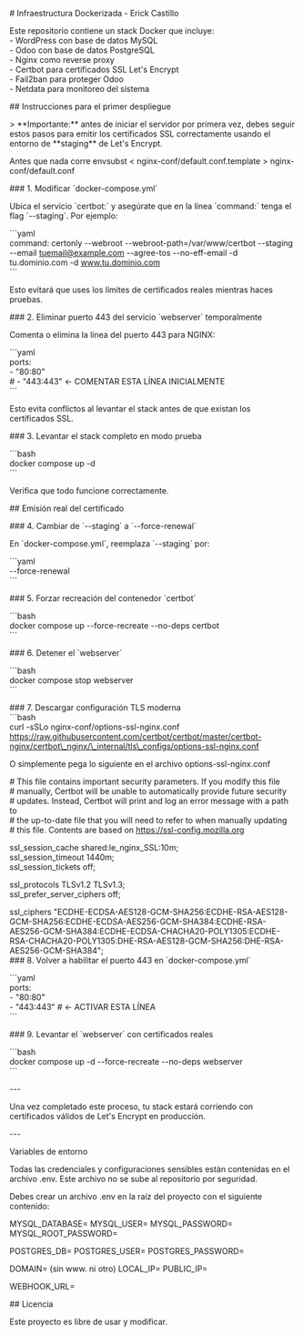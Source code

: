 \# Infraestructura Dockerizada \- Erick Castillo

Este repositorio contiene un stack Docker que incluye:  
\- WordPress con base de datos MySQL  
\- Odoo con base de datos PostgreSQL  
\- Nginx como reverse proxy  
\- Certbot para certificados SSL Let's Encrypt  
\- Fail2ban para proteger Odoo  
\- Netdata para monitoreo del sistema

\#\# Instrucciones para el primer despliegue

\> \*\*Importante:\*\* antes de iniciar el servidor por primera vez, debes seguir estos pasos para emitir los certificados SSL correctamente usando el entorno de \*\*staging\*\* de Let's Encrypt.

Antes que nada corre
envsubst < nginx-conf/default.conf.template > nginx-conf/default.conf

\#\#\# 1\. Modificar \`docker-compose.yml\`

Ubica el servicio \`certbot:\` y asegúrate que en la línea \`command:\` tenga el flag \`--staging\`. Por ejemplo:

\`\`\`yaml  
command: certonly \--webroot \--webroot-path=/var/www/certbot \--staging \--email tuemail@example.com \--agree-tos \--no-eff-email \-d tu.dominio.com \-d www.tu.dominio.com  
\`\`\`

Esto evitará que uses los límites de certificados reales mientras haces pruebas.

\#\#\# 2\. Eliminar puerto 443 del servicio \`webserver\` temporalmente

Comenta o elimina la línea del puerto 443 para NGINX:

\`\`\`yaml  
	ports:  
  	\- "80:80"  
  	\# \- "443:443" \<- COMENTAR ESTA LÍNEA INICIALMENTE  
\`\`\`

Esto evita conflictos al levantar el stack antes de que existan los certificados SSL.

\#\#\# 3\. Levantar el stack completo en modo prueba

\`\`\`bash  
docker compose up \-d  
\`\`\`

Verifica que todo funcione correctamente.

\#\# Emisión real del certificado

\#\#\# 4\. Cambiar de \`--staging\` a \`--force-renewal\`

En \`docker-compose.yml\`, reemplaza \`--staging\` por:

\`\`\`yaml  
\--force-renewal  
\`\`\`

\#\#\# 5\. Forzar recreación del contenedor \`certbot\`

\`\`\`bash  
docker compose up \--force-recreate \--no-deps certbot  
\`\`\`

\#\#\# 6\. Detener el \`webserver\`

\`\`\`bash  
docker compose stop webserver  
\`\`\`

\#\#\# 7\. Descargar configuración TLS moderna  
\`\`\`bash  
curl \-sSLo nginx-conf/options-ssl-nginx.conf https://raw.githubusercontent.com/certbot/certbot/master/certbot-nginx/certbot\_nginx/\_internal/tls\_configs/options-ssl-nginx.conf

O simplemente pega lo siguiente en el archivo options-ssl-nginx.conf

\# This file contains important security parameters. If you modify this file  
\# manually, Certbot will be unable to automatically provide future security  
\# updates. Instead, Certbot will print and log an error message with a path to  
\# the up-to-date file that you will need to refer to when manually updating  
\# this file. Contents are based on https://ssl-config.mozilla.org

ssl\_session\_cache shared:le\_nginx\_SSL:10m;  
ssl\_session\_timeout 1440m;  
ssl\_session\_tickets off;

ssl\_protocols TLSv1.2 TLSv1.3;  
ssl\_prefer\_server\_ciphers off;

ssl\_ciphers "ECDHE-ECDSA-AES128-GCM-SHA256:ECDHE-RSA-AES128-GCM-SHA256:ECDHE-ECDSA-AES256-GCM-SHA384:ECDHE-RSA-AES256-GCM-SHA384:ECDHE-ECDSA-CHACHA20-POLY1305:ECDHE-RSA-CHACHA20-POLY1305:DHE-RSA-AES128-GCM-SHA256:DHE-RSA-AES256-GCM-SHA384";  
\#\#\# 8\. Volver a habilitar el puerto 443 en \`docker-compose.yml\`

\`\`\`yaml  
	ports:  
  	\- "80:80"  
  	\- "443:443"  \# ← ACTIVAR ESTA LÍNEA  
\`\`\`

\#\#\# 9\. Levantar el \`webserver\` con certificados reales

\`\`\`bash  
docker compose up \-d \--force-recreate \--no-deps webserver  
\`\`\`

\---

Una vez completado este proceso, tu stack estará corriendo con certificados válidos de Let's Encrypt en producción.

\---

Variables de entorno

Todas las credenciales y configuraciones sensibles están contenidas en el archivo .env. Este archivo no se sube al repositorio por seguridad.

Debes crear un archivo .env en la raíz del proyecto con el siguiente contenido:

MYSQL_DATABASE=
MYSQL_USER=
MYSQL_PASSWORD=
MYSQL_ROOT_PASSWORD=

POSTGRES_DB=
POSTGRES_USER=
POSTGRES_PASSWORD=

DOMAIN= (sin www. ni otro)
LOCAL_IP=
PUBLIC_IP=

WEBHOOK_URL=

\#\# Licencia

Este proyecto es libre de usar y modificar.

